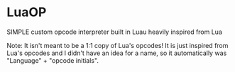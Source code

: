 # LuaOP

SIMPLE custom opcode interpreter built in Luau heavily inspired from Lua

Note: It isn't meant to be a 1:1 copy of Lua's opcodes! It is just inspired from Lua's opcodes and I didn't have an idea for a name, so it automatically was "Language" + "opcode initials".
